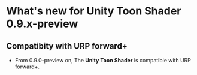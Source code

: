 # What's new for Unity Toon Shader 0.9.x-preview

## Compatibity with URP forward+ 

* From 0.9.0-preview on, The **Unity Toon Shader** is compatible with URP forward+.